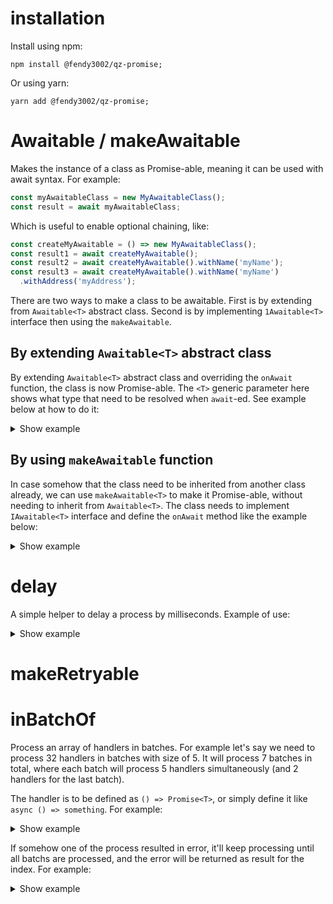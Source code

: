 # installation

Install using npm:

```
npm install @fendy3002/qz-promise;
```

Or using yarn:

```
yarn add @fendy3002/qz-promise;
```

# Awaitable / makeAwaitable

Makes the instance of a class as Promise-able, meaning it can be used with await syntax. For example:

```javascript
const myAwaitableClass = new MyAwaitableClass();
const result = await myAwaitableClass;
```

Which is useful to enable optional chaining, like:

```javascript
const createMyAwaitable = () => new MyAwaitableClass();
const result1 = await createMyAwaitable();
const result2 = await createMyAwaitable().withName('myName');
const result3 = await createMyAwaitable().withName('myName')
  .withAddress('myAddress');
```

There are two ways to make a class to be awaitable. First is by extending from `Awaitable<T>` abstract class. Second is by implementing `1Awaitable<T>` interface then using the `makeAwaitable`.

## By extending `Awaitable<T>` abstract class

By extending `Awaitable<T>` abstract class and overriding the `onAwait` function, the class is now Promise-able. The `<T>` generic parameter here shows what type that need to be resolved when `await`-ed. See example below at how to do it:

<details>
  <summary>Show example</summary>
  
  ```javascript
  import { Awaitable } from '@fendy3002/qz-promise';

  class AwaitableTest extends Awaitable<string> {
    constructor(private context: IExecutionContext) {
      super();
    }
    resultValue = 'Awaited result';
    setResultValue(value) {
      this.resultValue = value;
      return this;
    }
    override async onAwait() {
      this.context.executeAwait();
      return this.resultValue;
    }
  }
  ```
</details>

## By using `makeAwaitable` function

In case somehow that the class need to be inherited from another class already, we can use `makeAwaitable<T>` to make it Promise-able, without needing to inherit from `Awaitable<T>`. The class needs to implement `IAwaitable<T>` interface and define the `onAwait` method like the example below:

<details>
  <summary>Show example</summary>
  
  ```javascript
  import { IAwaitable, makeAwaitable } from '@fendy3002/qz-promise';

  class SampleTest implements IAwaitable<string> {
    constructor(private context: IExecutionContext) {}
    resultValue = 'Awaited result';
    public setResultValue(value) {
      this.resultValue = value;
      return this;
    }
    public async onAwait() {
      this.context.executeAwait();
      return this.resultValue;
    }
  }
  ```
</details>

# delay

A simple helper to delay a process by milliseconds. Example of use:

<details>
  <summary>Show example</summary>
  
  ```javascript
  import { delay } from '@fendy3002/qz-promise';

  const performProcess = async () => {
    // do something
    await delay(3000); // delay by 3 seconds
    // do another things
  }
  ```
</details>

# makeRetryable


# inBatchOf

Process an array of handlers in batches. For example let's say we need to process 32 handlers in batches with size of 5. It will process 7 batches in total, where each batch will process 5 handlers simultaneously (and 2 handlers for the last batch).

The handler is to be defined as `() => Promise<T>`, or simply define it like `async () => something`. For example:

<details>
  <summary>Show example</summary>
  
  ```javascript
  import { inBatchOf } from '@fendy3002/qz-promise';

  const performProcess = async () => {
    const processHandlers: (() => Promise<number>)[] = [];
    for(let i = 0; i < 32; i ++){
      processHandlers.push(async () => i);
    }
    return await inBatchOf(5)
      .process(processHandlers);
    // resulted in [0, 1, ...31]
  }
  ```
</details>

If somehow one of the process resulted in error, it'll keep processing until all batchs are processed, and the error will be returned as result for the index. For example: 

<details>
  <summary>Show example</summary>
  
  ```javascript
  import { inBatchOf } from '@fendy3002/qz-promise';

  const performProcess = async () => {
    const processHandlers: (() => Promise<number>)[] = [];
    for(let i = 0; i < 10; i ++){
      if(i % 2 == 0){
        processHandlers.push(async () => i);
      } else {
        processHandlers.push(async () => {
          throw new Error(`Error at ${i}`);
          return i; // unreachable code, to trick typescript
        });
      }
    }
    return await inBatchOf(2)
      .process(processHandlers);
    // resulted in [0, Error, 2, Error, ...8, Error]
  }
  ```
</details>